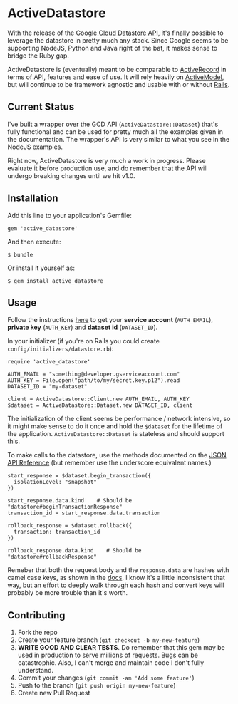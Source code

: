 # ActiveDatastore

With the release of the [Google Cloud Datastore API](https://developers.google.com/datastore/), it's finally possible to leverage the datastore in pretty much any stack. Since Google seems to be supporting NodeJS, Python and Java right of the bat, it makes sense to bridge the Ruby gap. 

ActiveDatastore is (eventually) meant to be comparable to [ActiveRecord](https://github.com/rails/rails/tree/master/activerecord) in terms of API, features and ease of use. It will rely heavily on [ActiveModel](https://github.com/rails/rails/tree/master/activemodel), but will continue to be framework agnostic and usable with or without [Rails](http://rubyonrails.org/).

## Current Status
I've built a wrapper over the GCD API (`ActiveDatastore::Dataset`) that's fully functional and can be used for pretty much all the examples given in the documentation. The wrapper's API is very similar to what you see in the NodeJS examples. 

Right now, ActiveDatastore is very much a work in progress. Please evaluate it before production use, and do remember that the API will undergo breaking changes until we hit v1.0.

## Installation

Add this line to your application's Gemfile:

    gem 'active_datastore'

And then execute:

    $ bundle

Or install it yourself as:

    $ gem install active_datastore

## Usage

Follow the instructions [here](https://developers.google.com/datastore/docs/activate#google_cloud_datastore_from_other_platforms) to get your **service account** (`AUTH_EMAIL`), **private key** (`AUTH_KEY`) and **dataset id** (`DATASET_ID`).

In your initializer (if you're on Rails you could create `config/initializers/datastore.rb`):
	
	require 'active_datastore'
	
	AUTH_EMAIL = "something@developer.gserviceaccount.com"
	AUTH_KEY = File.open("path/to/my/secret.key.p12").read
	DATASET_ID = "my-dataset"
	
	client = ActiveDatastore::Client.new AUTH_EMAIL, AUTH_KEY
	$dataset = ActiveDatastore::Dataset.new DATASET_ID, client

The initialization of the client seems be performance / network intensive, so it might make sense to do it once and hold the `$dataset` for the lifetime of the application. `ActiveDatastore::Dataset` is stateless and should support this.

To make calls to the datastore, use the methods documented on the [JSON API Reference](https://developers.google.com/datastore/docs/apis/v1beta1/datasets) (but remember use the underscore equivalent names.)

	start_response = $dataset.begin_transaction({
	  isolationLevel: "snapshot"
	})
	
	start_response.data.kind    # Should be "datastore#beginTransactionResponse"
	transaction_id = start_response.data.transaction

	rollback_response = $dataset.rollback({
	  transaction: transaction_id
	})
	
	rollback_response.data.kind    # Should be "datastore#rollbackResponse"  

Remeber that both the request body and the `response.data` are hashes with camel case keys, as shown in the [docs](https://developers.google.com/datastore/docs/apis/v1beta1/datasets/lookup#response). I know it's a little inconsistent that way, but an effort to deeply walk through each hash and convert keys will probably be more trouble than it's worth.


## Contributing

1. Fork the repo
2. Create your feature branch (`git checkout -b my-new-feature`)
3. **WRITE GOOD AND CLEAR TESTS**. Do remember that this gem may be used in production to serve millions of requests. Bugs can be catastrophic. Also, I can't merge and maintain code I don't fully understand.
4. Commit your changes (`git commit -am 'Add some feature'`)
5. Push to the branch (`git push origin my-new-feature`)
6. Create new Pull Request
